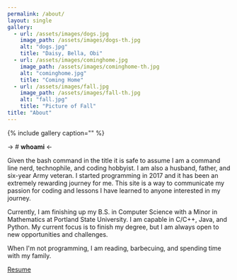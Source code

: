 ```yaml
---
permalink: /about/
layout: single
gallery:
  - url: /assets/images/dogs.jpg
    image_path: /assets/images/dogs-th.jpg
    alt: "dogs.jpg"
    title: "Daisy, Bella, Obi"
  - url: /assets/images/cominghome.jpg
    image_path: /assets/images/cominghome-th.jpg
    alt: "cominghome.jpg"
    title: "Coming Home"
  - url: /assets/images/fall.jpg
    image_path: /assets/images/fall-th.jpg
    alt: "fall.jpg"
    title: "Picture of Fall"
title: "About"
---
```


{% include gallery caption="" %}

-> # **whoami** <-

Given the bash command in the title it is safe to assume I am a command line nerd, technophile, and coding hobbyist. I am also a husband, father, and six-year Army veteran. I started programming in 2017 and it has been an extremely rewarding journey for me. This site is a way to communicate my passion for coding and lessons I have learned to anyone interested in my journey. 

Currently, I am finishing up my B.S. in Computer Science with a Minor in Mathematics at Portland State University. I am capable in C/C++, Java, and Python. My current focus is to finish my degree, but I am always open to new opportunities and challenges. 

When I'm not programming, I am reading, barbecuing, and spending time with my family. 

[Resume](/assets/docs/AlexanderDupreeResume.pdf)

